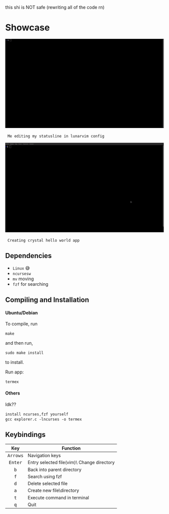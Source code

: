 
this shi is NOT safe (rewriting all of the code rn) 
# Showcase
![](/simple-demo.gif)

     Me editing my statusline in lunarvim config




     
     
![](/helloworld.gif)

     Creating crystal hello world app
## Dependencies
- `Linux` 😅
- `ncursesw`
- `mv` moving
- `fzf` for searching
  

## Compiling and Installation
#### Ubuntu/Debian
To compile, run

    make

and then run,

    sudo make install

to install.

Run app:

    termex
#### Others
Idk??

    install ncurses,fzf yourself
    gcc explorer.c -lncurses -o termex
    

## Keybindings
| Key | Function |
|:---:| --- |
| <kbd>Arrows</kbd> | Navigation keys |
| <kbd>Enter</kbd> | Entry selected file(vim)\ Change directory |
| <kbd>b</kbd> | Back into parent directory |
| <kbd>f</kbd> | Search using fzf |
| <kbd>d</kbd> | Delete selected file |
| <kbd>a</kbd> | Create new file\directory |
| <kbd>t</kbd> | Execute command in terminal |
| <kbd>q</kbd> | Quit |

